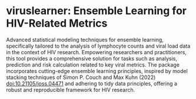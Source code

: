 
<!-- README.md is generated from README.Rmd. Please edit that file -->

# viruslearner: Ensemble Learning for HIV-Related Metrics

Advanced statistical modeling techniques for ensemble learning,
specifically tailored to the analysis of lymphocyte counts and viral
load data in the context of HIV research. Empowering researchers and
practitioners, this tool provides a comprehensive solution for tasks
such as analysis, prediction and risk calculation related to key viral
metrics. The package incorporates cutting-edge ensemble learning
principles, inspired by model stacking techniques of Simon P. Couch and
Max Kuhn (2022) <doi:10.21105/joss.04471> and adhering to tidy data
principles, offering a robust and reproducible framework for HIV
research.
